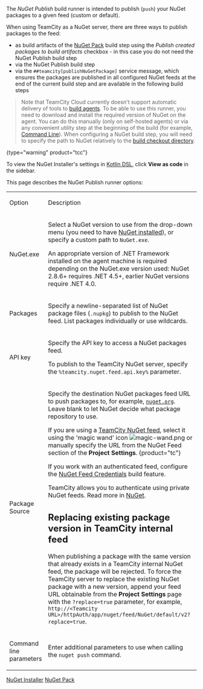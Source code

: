 [//]: # (title: NuGet Publish)
[//]: # (auxiliary-id: NuGet Publish)

The _NuGet Publish_ build runner is intended to publish (`push`) your NuGet packages to a given feed (custom or default).

When using TeamCity as a NuGet server, there are three ways to publish packages to the feed:
* as build artifacts of the [NuGet Pack](nuget-pack.md) build step using the _Publish created packages to build artifacts_ checkbox - in this case you do not need the NuGet Publish build step
* via the NuGet Publish build step
* via the `##teamcity[publishNuGetPackage]` service message, which ensures the packages are published in all configured NuGet feeds at the end of the current build step and are available in the following build steps

<include src="nuget.md" include-id="nuget-OS"/>

>Note that TeamCity Cloud currently doesn't support automatic delivery of tools to [build agents](build-agent.md). To be able to use this runner, you need to download and install the required version of NuGet on the agent. You can do this manually (only on self-hosted agents) or via any convenient utility step at the beginning of the build (for example, [Command Line](command-line.md)). When configuring a NuGet build step, you will need to specify the path to NuGet relatively to the [build checkout directory](build-checkout-directory.md).
> 
{type="warning" product="tcc"}

To view the NuGet Installer's settings in [Kotlin DSL](kotlin-dsl.md), click __View as code__ in the sidebar.

This page describes the NuGet Publish runner options:

<table><tr>

<td>

Option


</td>

<td>

Description

</td></tr><tr>

<td>

NuGet.exe

</td>

<td>

Select a NuGet version to use from the drop-down menu (you need to have [NuGet installed](nuget.md)), or specify a custom path to `NuGet.exe`.

<note>

An appropriate version of .NET Framework installed on the agent machine is required depending on the NuGet.exe version used: NuGet 2.8.6\+ requires .NET 4.5\+, earlier NuGet versions require .NET 4.0.
</note>


</td></tr><tr>

<td>

Packages

</td>

<td>

Specify a newline-separated list of NuGet package files (`.nupkg`) to publish to the NuGet feed. List packages individually or use wildcards.

</td></tr><tr>

<td>

API key

</td>

<td>

Specify the API key to access a NuGet packages feed.

To publish to the TeamCity NuGet server, specify the `%teamcity.nuget.feed.api.key%` parameter.

</td></tr><tr>

<td>

Package Source

</td>

<td>

Specify the destination NuGet packages feed URL to push packages to, for example, [`nuget.org`](http://nuget.org). Leave blank to let NuGet decide what package repository to use.

If you are using a [TeamCity NuGet feed](using-teamcity-as-nuget-feed.md), select it using the 'magic wand' icon ![magic-wand.png](magic-wand.png) or manually specify the URL from the NuGet Feed section of the __Project Settings__.
{product="tc"}

If you work with an authenticated feed, configure the [NuGet Feed Credentials](nuget-feed-credentials.md) build feature.   

TeamCity allows you to authenticate using private NuGet feeds. Read more in [NuGet](nuget.md#Authentication+in+private+NuGet+Feeds).

## Replacing existing package version in TeamCity internal feed

When publishing a package with the same version that already exists in a TeamCity internal NuGet feed, the package will be rejected. To force the TeamCity server to replace the existing NuGet package with a new version, append your feed URL obtainable from the __Project Settings__ page with the `?replace=true` parameter, for example, `http://<Teamcity URL>/httpAuth/app/nuget/feed/NuGet/default/v2?replace=true`.

</td></tr><tr>

<td>

Command line parameters

</td>

<td>

Enter additional parameters to use when calling the `nuget push` command.

</td></tr></table>

 <seealso>
        <category ref="admin-guide">
            <a href="nuget-installer.md">NuGet Installer</a>
            <a href="nuget-pack.md">NuGet Pack</a>
        </category>
</seealso>